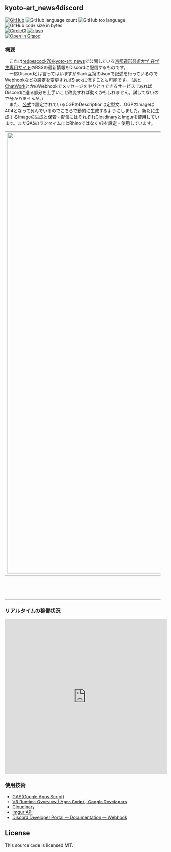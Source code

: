 ## kyoto-art_news4discord
[![GitHub](https://img.shields.io/github/license/redpeacock78/kyoto-art_news)](https://github.com/redpeacock78/kyoto-art_news4discord/blob/master/LICENSE)
![GitHub language count](https://img.shields.io/github/languages/count/redpeacock78/kyoto-art_news4discord)
![GitHub top language](https://img.shields.io/github/languages/top/redpeacock78/kyoto-art_news4discord)
![GitHub code size in bytes](https://img.shields.io/github/languages/code-size/redpeacock78/kyoto-art_news4discord)  
[![CircleCI](https://img.shields.io/circleci/build/github/redpeacock78/kyoto-art_news)](https://circleci.com/gh/redpeacock78/kyoto-art_news4discord)
[![clasp](https://img.shields.io/badge/built%20with-clasp-4285f4.svg)](https://github.com/google/clasp)  
[![Open in Gitpod](https://gitpod.io/button/open-in-gitpod.svg)](https://gitpod.io/#https://github.com/redpeacock78/kyoto-art_news4discord)

### 概要
　これは[redpeacock78/kyoto-art_news](https://github.com/redpeacock78/kyoto-art_news)で公開している[京都造形芸術大学 在学生専用サイト](https://www.kyoto-art.ac.jp/student/)のRSSの最新情報をDiscordに配信するものです。  
　一応Discordとは言ってはいますがSlack互換のJsonで記述を行っているのでWebhookなどの設定を変更すればSlackに流すことも可能です。 (あと[ChatWork](https://go.chatwork.com/ja/)とかのWebhookでメッセージをやりとりできるサービスであればDiscordに送る部分を上手いこと改変すれば動くかもしれません。試してないので分かりませんが。)  
　また、[公式](https://www.kyoto-art.ac.jp/student/)で設定されているOGPのDescriptionは定型文、OGPのImageは404となって死んでいるのでこちらで動的に生成するようにしました。新たに生成するImageの生成と保管・配信にはそれぞれ[Cloudinary](https://cloudinary.com)と[Imgur](https://imgur.com/)を使用しています。またGASのランタイムにはRhinoではなくV8を設定・使用しています。  

|<img src="https://i.imgur.com/7LbvCIu.png" alt="Operation image diagrams" title="Operation image diagrams"  width="1426px">|<img src="https://i.imgur.com/ylafRbF.png" alt="Operation example" title="Operation example">|
|:-:|:-:|
|実際の各サービスの連携|表示されるメッセージ例|

### リアルタイムの稼働状況
<iframe src="https://e.widgetbot.io/channels/584808006802472988/675438983555317770" height="500" width="524" frameborder="0" allowfullscreen></iframe>

### 使用技術
- [GAS(Google Apps Script)](https://developers.google.com/apps-script/)
- [V8 Runtime Overview | Apps Script | Google Developers](https://developers.google.com/apps-script/guides/v8-runtime?hl=ja)
- [Cloudinary](https://cloudinary.com)
- [Imgur API](https://apidocs.imgur.com/)
- [Discord Developer Portal — Documentation — Webhook](https://discordapp.com/developers/docs/resources/webhook#execute-slackcompatible-webhook)

## License
This source code is licensed MIT.